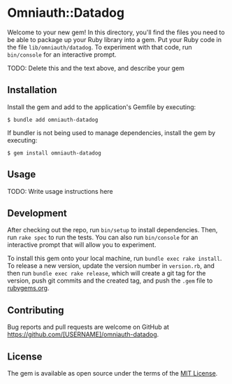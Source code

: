 # Omniauth::Datadog

Welcome to your new gem! In this directory, you'll find the files you need to be able to package up your Ruby library into a gem. Put your Ruby code in the file `lib/omniauth/datadog`. To experiment with that code, run `bin/console` for an interactive prompt.

TODO: Delete this and the text above, and describe your gem

## Installation

Install the gem and add to the application's Gemfile by executing:

    $ bundle add omniauth-datadog

If bundler is not being used to manage dependencies, install the gem by executing:

    $ gem install omniauth-datadog

## Usage

TODO: Write usage instructions here

## Development

After checking out the repo, run `bin/setup` to install dependencies. Then, run `rake spec` to run the tests. You can also run `bin/console` for an interactive prompt that will allow you to experiment.

To install this gem onto your local machine, run `bundle exec rake install`. To release a new version, update the version number in `version.rb`, and then run `bundle exec rake release`, which will create a git tag for the version, push git commits and the created tag, and push the `.gem` file to [rubygems.org](https://rubygems.org).

## Contributing

Bug reports and pull requests are welcome on GitHub at https://github.com/[USERNAME]/omniauth-datadog.

## License

The gem is available as open source under the terms of the [MIT License](https://opensource.org/licenses/MIT).
